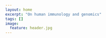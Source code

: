 ```yaml
---
layout: home
excerpt: "On human immunology and genomics"
tags: []
image:
  feature: header.jpg
---
```


